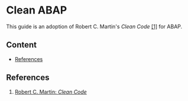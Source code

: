 # Clean ABAP

This guide is an adoption of Robert C. Martin's _Clean Code_ [[1]](#references) for ABAP.

## Content

- [References](#references)

## References

1. [Robert C. Martin: _Clean Code_](https://www.oreilly.com/library/view/clean-code/9780136083238/)